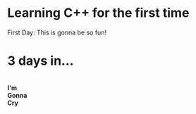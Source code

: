 # Learning C++ for the first time
First Day: This is gonna be so fun!
<br>
# 3 days in...
<br>
<strong>
  I'm
  <br>
  Gonna
  <br>
  Cry
</strong>
